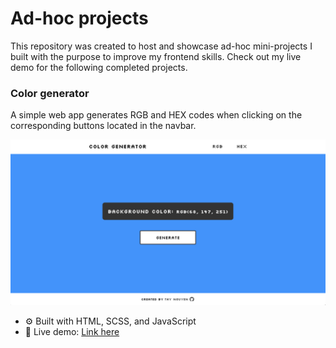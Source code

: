 # Ad-hoc projects
This repository was created to host and showcase ad-hoc mini-projects I built with the purpose to improve my frontend skills. Check out my live demo for the following completed projects.

### Color generator
A simple web app generates RGB and HEX codes when clicking on the corresponding buttons located in the navbar.

![color-generator-desktop-screenshot](./screenshots/color-generator.png)

- ⚙️ Built with HTML, SCSS, and JavaScript
- 🔗 Live demo: [Link here](https://thynguyen.dev/adhoc-projects/color-generator/index.html)
